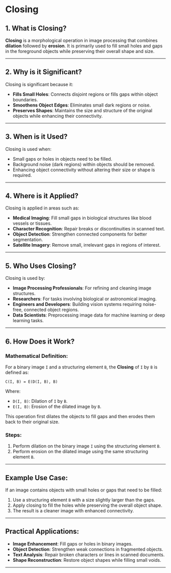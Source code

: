 # Closing

## 1. What is Closing?

**Closing** is a morphological operation in image processing that combines **dilation** followed by **erosion**. It is primarily used to fill small holes and gaps in the foreground objects while preserving their overall shape and size.

---

## 2. Why is it Significant?

Closing is significant because it:
- **Fills Small Holes**: Connects disjoint regions or fills gaps within object boundaries.
- **Smoothens Object Edges**: Eliminates small dark regions or noise.
- **Preserves Shapes**: Maintains the size and structure of the original objects while enhancing their connectivity.

---

## 3. When is it Used?

Closing is used when:
- Small gaps or holes in objects need to be filled.
- Background noise (dark regions) within objects should be removed.
- Enhancing object connectivity without altering their size or shape is required.

---

## 4. Where is it Applied?

Closing is applied in areas such as:
- **Medical Imaging**: Fill small gaps in biological structures like blood vessels or tissues.
- **Character Recognition**: Repair breaks or discontinuities in scanned text.
- **Object Detection**: Strengthen connected components for better segmentation.
- **Satellite Imagery**: Remove small, irrelevant gaps in regions of interest.

---

## 5. Who Uses Closing?

Closing is used by:
- **Image Processing Professionals**: For refining and cleaning image structures.
- **Researchers**: For tasks involving biological or astronomical imaging.
- **Engineers and Developers**: Building vision systems requiring noise-free, connected object regions.
- **Data Scientists**: Preprocessing image data for machine learning or deep learning tasks.

---

## 6. How Does it Work?

### Mathematical Definition:

For a binary image `I` and a structuring element `B`, the **Closing** of `I` by `B` is defined as:

`C(I, B) = E(D(I, B), B)`

Where:
- `D(I, B)`: Dilation of `I` by `B`.
- `E(I, B)`: Erosion of the dilated image by `B`.

This operation first dilates the objects to fill gaps and then erodes them back to their original size.

### Steps:
1. Perform dilation on the binary image `I` using the structuring element `B`.
2. Perform erosion on the dilated image using the same structuring element `B`.

---

## Example Use Case:
If an image contains objects with small holes or gaps that need to be filled:
1. Use a structuring element `B` with a size slightly larger than the gaps.
2. Apply closing to fill the holes while preserving the overall object shape.
3. The result is a cleaner image with enhanced connectivity.

---

## Practical Applications:
- **Image Enhancement**: Fill gaps or holes in binary images.
- **Object Detection**: Strengthen weak connections in fragmented objects.
- **Text Analysis**: Repair broken characters or lines in scanned documents.
- **Shape Reconstruction**: Restore object shapes while filling small voids.

---